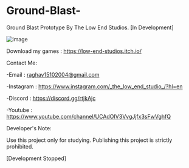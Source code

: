 # Ground-Blast-

Ground Blast Prototype By The Low End Studios. [In Development]

![image](https://user-images.githubusercontent.com/71706645/125380053-3e5d0e80-e3af-11eb-91b7-ca5280c21496.png)

Download my games : https://low-end-studios.itch.io/

Contact Me:

-Email : raghav15102004@gmail.com

-Instagram : https://www.instagram.com/_the_low_end_studio_/?hl=en

-Discord : https://discord.gg/rtjkAjc

-Youtube : https://www.youtube.com/channel/UCAdOIV3VvgJjfx3sFwVghfQ

Developer's Note:

Use this project only for studying. Publishing this project is strictly prohibited.

[Development Stopped]
